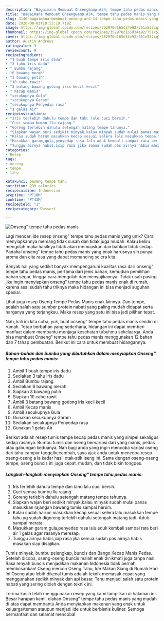 ```yaml
---
description: "Bagaimana Membuat Onseng&amp;#34; tempe tahu pedas manis yang Enak"
title: "Bagaimana Membuat Onseng&amp;#34; tempe tahu pedas manis yang Enak"
slug: 3140-bagaimana-membuat-onseng-and-34-tempe-tahu-pedas-manis-yang-enak
date: 2020-08-03T18:55:10.718Z
image: https://img-global.cpcdn.com/recipes/352970d165d34e92/751x532cq70/onseng-tempe-tahu-pedas-manis-foto-resep-utama.jpg
thumbnail: https://img-global.cpcdn.com/recipes/352970d165d34e92/751x532cq70/onseng-tempe-tahu-pedas-manis-foto-resep-utama.jpg
cover: https://img-global.cpcdn.com/recipes/352970d165d34e92/751x532cq70/onseng-tempe-tahu-pedas-manis-foto-resep-utama.jpg
author: Austin Andrews
ratingvalue: 3
reviewcount: 9
recipeingredient:
- "1 buah tempe iris dadu"
- "3 tahu iris dadu"
- " Bumbu rajang"
- "6 bawang merah"
- "3 bawang putih"
- "10 cabe rawit"
- "3 batang bawang godong iris kecil kecil"
- " Kecap manis"
- "secukupnya Gula"
- "secukupnya Garam"
- "secukupnya Penyedap rasa"
- "1 gelas Air"
recipeinstructions:
- "Iris terlebih dahulu tempe dan tahu lalu cuci bersih."
- "Cuci semua bumbu llu rajang."
- "Goreng terlebih dahulu setengah matang tempe tahunya."
- "Siapkan wajan beri sedikit minyak,kalau minyak sudah mulai panas masukkan rajangan bawang tumis sampai harum."
- "Kalau sudah harum masukkan kecap sesuai selera lalu masukkan tempe tahu yg sudah digoreng terlebih dahulu setengah matang tadi. Aduk sampai merata."
- "Masukkan garam,gula,penyedap rasa lalu aduk kembali sampai rata beri air 1 gelas agar rasanya meresap."
- "Tunggu airnya habis,icip rasa jika semua sudah pas airnya habis masakan siap disajikan."
categories:
- Resep
tags:
- onseng
- tempe
- tahu

katakunci: onseng tempe tahu 
nutrition: 239 calories
recipecuisine: Indonesian
preptime: "PT10M"
cooktime: "PT43M"
recipeyield: "1"
recipecategory: Dessert

---
```



![Onseng&#34; tempe tahu pedas manis](https://img-global.cpcdn.com/recipes/352970d165d34e92/751x532cq70/onseng-tempe-tahu-pedas-manis-foto-resep-utama.jpg)

Lagi mencari ide resep onseng&#34; tempe tahu pedas manis yang unik? Cara menyiapkannya memang tidak susah dan tidak juga mudah. Kalau keliru mengolah maka hasilnya tidak akan memuaskan dan bahkan tidak sedap. Padahal onseng&#34; tempe tahu pedas manis yang enak harusnya sih punya aroma dan cita rasa yang dapat memancing selera kita.

Banyak hal yang sedikit banyak mempengaruhi kualitas rasa dari onseng&#34; tempe tahu pedas manis, pertama dari jenis bahan, kemudian pemilihan bahan segar, hingga cara mengolah dan menyajikannya. Tidak usah pusing jika ingin menyiapkan onseng&#34; tempe tahu pedas manis enak di rumah, karena asal sudah tahu triknya maka hidangan ini bisa menjadi suguhan spesial.

Lihat juga resep Oseng Tempe Pedas Manis enak lainnya. Dan tempe, adalah salah satu sumber protein nabati yang paling mudah didapat serta harganya yang terjangkau. Maka resep yang satu ini bisa jadi pilihan tepat.


Nah, kali ini kita coba, yuk, buat onseng&#34; tempe tahu pedas manis sendiri di rumah. Tetap berbahan yang sederhana, hidangan ini dapat memberi manfaat dalam membantu menjaga kesehatan tubuhmu sekeluarga. Anda bisa membuat Onseng&#34; tempe tahu pedas manis menggunakan 12 bahan dan 7 tahap pembuatan. Berikut ini cara untuk membuat hidangannya.

<!--inarticleads1-->

##### Bahan-bahan dan bumbu yang dibutuhkan dalam menyiapkan Onseng&#34; tempe tahu pedas manis:

1. Ambil 1 buah tempe iris dadu
1. Sediakan 3 tahu iris dadu
1. Ambil  Bumbu rajang:
1. Sediakan 6 bawang merah
1. Siapkan 3 bawang putih
1. Siapkan 10 cabe rawit
1. Ambil 3 batang bawang godong iris kecil kecil
1. Ambil  Kecap manis
1. Ambil secukupnya Gula
1. Gunakan secukupnya Garam
1. Sediakan secukupnya Penyedap rasa
1. Gunakan 1 gelas Air


Berikut adalah resep tumis tempe kecap pedas manis yang simpel sekaligus sedap rasanya. Bumbu tumis dan oseng bervariasi dari yang manis, pedas atau gabungan keduanya. Nah bagi anda yang ingin mencoba variasi oseng dari tahu campur taoge/kecambah, saya ajak anda untuk mencoba resep oseng-oseng a la kadar hasil otak-atik iseng ini. Sama dengan oseng-oseng tempe, oseng buncis ini juga cepat, mudah, dan tidak bikin tongpes. 

<!--inarticleads2-->

##### Langkah-langkah menyiapkan Onseng&#34; tempe tahu pedas manis:

1. Iris terlebih dahulu tempe dan tahu lalu cuci bersih.
1. Cuci semua bumbu llu rajang.
1. Goreng terlebih dahulu setengah matang tempe tahunya.
1. Siapkan wajan beri sedikit minyak,kalau minyak sudah mulai panas masukkan rajangan bawang tumis sampai harum.
1. Kalau sudah harum masukkan kecap sesuai selera lalu masukkan tempe tahu yg sudah digoreng terlebih dahulu setengah matang tadi. Aduk sampai merata.
1. Masukkan garam,gula,penyedap rasa lalu aduk kembali sampai rata beri air 1 gelas agar rasanya meresap.
1. Tunggu airnya habis,icip rasa jika semua sudah pas airnya habis masakan siap disajikan.


Tumis minyak, bumbu pelengkap, buncis dan Bango Kecap Manis Pedas. Setelah dicoba, oseng-oseng buncis malah enak dinikmati juga tanpa nasi. Rasa renyah buncis menjadikan makanan Indonesia tidak pernah membosankan! Oseng mercon Oseng Tahu, Ide Makan Siang di Rumah Hari Ini Oseng atau lebih dikenal tumis adalah teknik memasak cepat yang menggunakan sedikit minyak dan api besar. Tahu menjadi salah satu protein nabati yang sering dioleh dengan teknik ini. 

Terima kasih telah menggunakan resep yang kami tampilkan di halaman ini. Besar harapan kami, olahan Onseng&#34; tempe tahu pedas manis yang mudah di atas dapat membantu Anda menyiapkan makanan yang enak untuk keluarga/teman ataupun menjadi ide untuk berbisnis kuliner. Semoga bermanfaat dan selamat mencoba!
